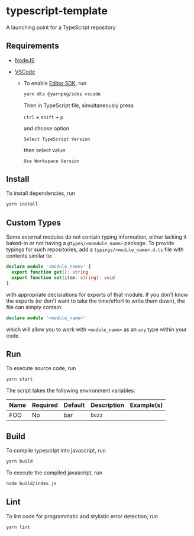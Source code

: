 # typescript-template

A launching point for a TypeScript repository

## Requirements

- [NodeJS](https://nodejs.org)
- [VSCode](https://code.visualstudio.com/)

  - To enable [Editor SDK](https://yarnpkg.com/getting-started/editor-sdks), run

    ```sh
    yarn dlx @yarnpkg/sdks vscode
    ```

    Then in TypeScript file, simultaneously press

    `ctrl` + `shift` + `p`

    and choose option

    `Select TypeScript Version`

    then select value

    `Use Workspace Version`

## Install

To install dependencies, run

```sh
yarn install
```

## Custom Types

Some external modules do not contain typing information, either lacking it baked-in or not having a `@types/<mondule_name>` package. To provide typings for such repositories, add a `typings/<module_name>.d.ts` file with contents similar to:

```ts
declare module '<module_name>' {
  export function get(): string
  export function set(item: string): void
}
```

with appropriate declarations for exports of that module. If you don't know the exports (or don't want to take the time/effort to write them down), the file can simply contain:

```ts
declare module '<module_name>'
```

which will allow you to work with `<module_name>` as an `any` type within your code.

## Run

To execute source code, run

```sh
yarn start
```

The script takes the following environment variables:

| Name | Required | Default | Description | Example(s) |
| ---- | -------- | ------- | ----------- | ---------- |
| FOO  | No       | bar     | `buzz`      |            |

## Build

To compile typescript into javascript, run

```sh
yarn build
```

To execute the compiled javascript, run

```sh
node build/index.js
```

## Lint

To lint code for programmatic and stylistic error detection, run

```sh
yarn lint
```

